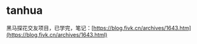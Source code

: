 # tanhua
黑马探花交友项目，已学完，笔记：[https://blog.fivk.cn/archives/1643.htm](https://blog.fivk.cn/archives/1643.html)
